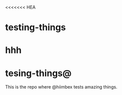 <<<<<<< HEA
# testing-things
hhh
=======

# tesing-things@

This is the repo where @hiimbex tests amazing things.


